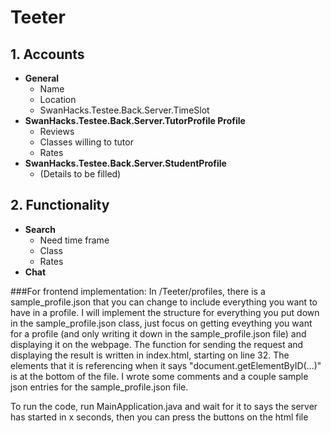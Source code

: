 # Teeter 

## 1. Accounts
- **General**
  - Name  
  - Location  
  - SwanHacks.Testee.Back.Server.TimeSlot  
- **SwanHacks.Testee.Back.Server.TutorProfile Profile**
  - Reviews  
  - Classes willing to tutor  
  - Rates  
- **SwanHacks.Testee.Back.Server.StudentProfile**
  - (Details to be filled)

## 2. Functionality
- **Search**
  - Need time frame  
  - Class  
  - Rates  
- **Chat**



###For frontend implementation:
In /Teeter/profiles, there is a sample_profile.json that you can change to 
include everything you want to have in a profile. I will implement the structure
for everything you put down in the sample_profile.json class, just focus on 
getting eveything you want for a profile 
(and only writing it down in the sample_profile.json file) 
and displaying it on the webpage. The function for sending the request and
displaying the result is written in index.html, starting on line 32. The elements 
that it is referencing when it says "document.getElementByID(...)" is at the bottom 
of the file. I wrote some comments and a couple sample json entries for the 
sample_profile.json file. 

To run the code, run MainApplication.java and wait for it to says the server has 
started in x seconds, then you can press the buttons on the html file
